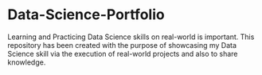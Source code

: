 # Data-Science-Portfolio
Learning and Practicing Data Science skills on real-world is important. This repository has been created with the purpose of showcasing my Data Science skill via the execution of real-world projects and also to share knowledge.
